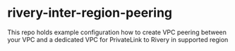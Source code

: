 # rivery-inter-region-peering
This repo holds example configuration how to create VPC peering between your VPC and a dedicated VPC for PrivateLink to Rivery in supported region
